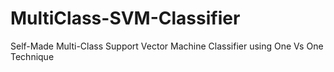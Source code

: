 # MultiClass-SVM-Classifier
Self-Made Multi-Class Support Vector Machine Classifier using One Vs One Technique
